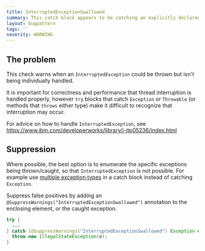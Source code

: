 ```yaml
---
title: InterruptedExceptionSwallowed
summary: This catch block appears to be catching an explicitly declared InterruptedException as an Exception/Throwable and not handling the interruption separately.
layout: bugpattern
tags: ''
severity: WARNING
---
```


<!--
*** AUTO-GENERATED, DO NOT MODIFY ***
To make changes, edit the @BugPattern annotation or the explanation in docs/bugpattern.
-->


## The problem
This check warns when an `InterruptedException` could be thrown but isn't being
individually handled.

It is important for correctness and performance that thread interruption is
handled properly, however `try` blocks that catch `Exception` or `Throwable` (or
methods that `throws` either type) make it difficult to recognize that
interruption may occur.

For advice on how to handle `InterruptedException`, see https://www.ibm.com/developerworks/library/j-jtp05236/index.html

## Suppression

Where possible, the best option is to enumerate the specific exceptions being
thrown/caught, so that `InterruptedException` is not possible. For example use
[multiple exception types](https://docs.oracle.com/javase/8/docs/technotes/guides/language/catch-multiple.html)
in a catch block instead of catching `Exception`.

Suppress false positives by adding an
`@SuppressWarnings("InterruptedExceptionSwallowed")` annotation to the enclosing
element, or the caught exception.

```java
try {
  ...
} catch (@SuppressWarnings("InterruptedExceptionSwallowed") Exception e) {
  throw new IllegalStateException(e);
}
```

